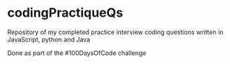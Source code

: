 # codingPractiqueQs
Repository of my completed practice interview coding questions written in JavaScript, python and Java

Done as part of the #100DaysOfCode challenge
